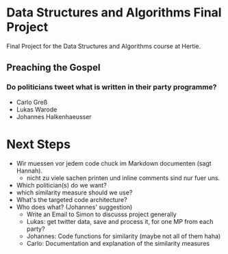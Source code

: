 # Data Structures and Algorithms Final Project
Final Project for the Data Structures and Algorithms course at Hertie. 

## Preaching the Gospel 
### Do politicians tweet what is written in their party programme?

* Carlo Greß 
* Lukas Warode  
* Johannes Halkenhaeusser



# Next Steps
* Wir muessen vor jedem code chuck im Markdown documenten (sagt Hannah).
    * nicht zu viele sachen printen und inline comments sind nur fuer uns. 
* Which politician(s) do we want?
* which similarity measure should we use? 
* What's the targeted code architecture?
* Who does what? (Johannes' suggestion)
    * Write an Email to Simon to discusss project generally
    * Lukas: get twitter data, save and process it, for one MP from each party?
    * Johannes: Code functions for similarity (maybe not all of them haha)
    * Carlo: Documentation and explanation of the similarity measures
